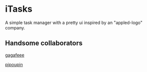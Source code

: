 # iTasks
A simple task manager with a pretty ui inspired by an "appled-logo" company.

## Handsome collaborators

[gagafeee](https://github.com/gagafeee)

[pipoupin](https://github.com/pipoupin)